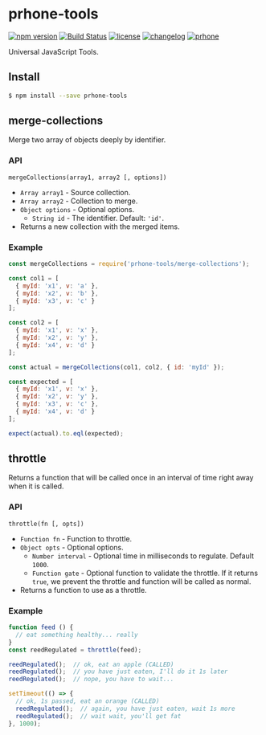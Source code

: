 # prhone-tools

[![npm version](https://badge.fury.io/js/prhone-tools.svg)](https://badge.fury.io/js/prhone-tools)
[![Build Status](https://travis-ci.org/romelperez/prhone-tools.svg?branch=master)](https://travis-ci.org/romelperez/prhone-tools)
[![license](https://img.shields.io/github/license/romelperez/prhone-tools.svg?maxAge=2592000)](./LICENSE)
[![changelog](https://img.shields.io/badge/changelog-md-007ec6.svg)](./CHANGELOG.md)
[![prhone](https://img.shields.io/badge/prhone-project-1b38a9.svg)](http://romelperez.com)

Universal JavaScript Tools.

## Install

```bash
$ npm install --save prhone-tools
```

## merge-collections

Merge two array of objects deeply by identifier.

### API

`mergeCollections(array1, array2 [, options])`

- `Array array1` - Source collection.
- `Array array2` - Collection to merge.
- `Object options` - Optional options.
  - `String id` - The identifier. Default: `'id'`.
- Returns a new collection with the merged items.

### Example

```js
const mergeCollections = require('prhone-tools/merge-collections');

const col1 = [
  { myId: 'x1', v: 'a' },
  { myId: 'x2', v: 'b' },
  { myId: 'x3', v: 'c' }
];

const col2 = [
  { myId: 'x1', v: 'x' },
  { myId: 'x2', v: 'y' },
  { myId: 'x4', v: 'd' }
];

const actual = mergeCollections(col1, col2, { id: 'myId' });

const expected = [
  { myId: 'x1', v: 'x' },
  { myId: 'x2', v: 'y' },
  { myId: 'x3', v: 'c' },
  { myId: 'x4', v: 'd' }
];

expect(actual).to.eql(expected);
```

## throttle

Returns a function that will be called once in an interval of time right away when it is called.

### API

`throttle(fn [, opts])`

- `Function fn` - Function to throttle.
- `Object opts` - Optional options.
  - `Number interval` - Optional time in milliseconds to regulate. Default `1000`.
  - `Function gate` - Optional function to validate the throttle. If it returns `true`, we prevent the throttle and function will be called as normal.
- Returns a function to use as a throttle.

### Example

```js
function feed () {
  // eat something healthy... really
}
const reedRegulated = throttle(feed);

reedRegulated();  // ok, eat an apple (CALLED)
reedRegulated();  // you have just eaten, I'll do it 1s later
reedRegulated();  // nope, you have to wait...

setTimeout(() => {
  // ok, 1s passed, eat an orange (CALLED)
  reedRegulated();  // again, you have just eaten, wait 1s more
  reedRegulated();  // wait wait, you'll get fat
}, 1000);
```

